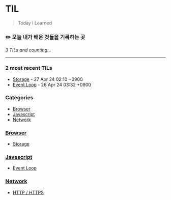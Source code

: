 # TIL
> Today I Learned

### ✏️  오늘 내가 배운 것들을 기록하는 곳


_3 TILs and counting..._

---

### 2 most recent TILs

- [Storage](Browser/Storage.md) - 27 Apr 24 02:10 +0900
- [Event Loop](Javascript/EventLoop.md) - 26 Apr 24 03:32 +0900

### Categories

- [Browser](#browser)
- [Javascript](#javascript)
- [Network](#network)

### [Browser](#browser)
- [Storage](Browser/Storage.md)

### [Javascript](#javascript)
- [Event Loop](Javascript/EventLoop.md)

### [Network](#network)
- [HTTP / HTTPS](Network/http.md)

[1]: https://simonwillison.net/2020/Apr/20/self-rewriting-readme/
[2]: https://github.com/jbranchaud/til
[3]: https://github.com/cflynn07/github-action-til-autoformat-readme

